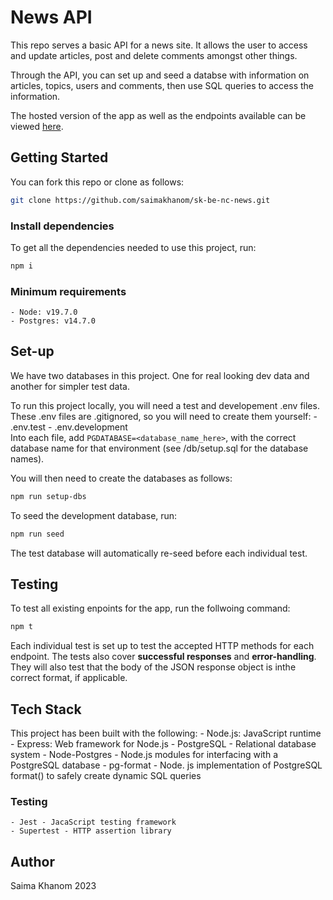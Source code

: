 # News API

This repo serves a basic API for a news site. It allows the user to access and update articles, post and delete comments amongst other things.

Through the API, you can set up and seed a databse with information on articles, topics, users and comments, then use SQL queries to access the information.

The hosted version of the app as well as the endpoints available can be viewed [here](https://be-nc-news-noc1.onrender.com/api).

## Getting Started
You can fork this repo or clone as follows:
```bash
git clone https://github.com/saimakhanom/sk-be-nc-news.git
```
### Install dependencies
To get all the dependencies needed to use this project, run:
```bash
npm i
```

### Minimum requirements
    - Node: v19.7.0
    - Postgres: v14.7.0


## Set-up
We have two databases in this project. One for real looking dev data and another for simpler test data.

To run this project locally, you will need a test and developement .env files. These .env files are .gitignored, so you will need to create them yourself: 
    - .env.test
    - .env.development    
Into each file, add `PGDATABASE=<database_name_here>`, with the correct database name for that environment (see /db/setup.sql for the database names). 

You will then need to create the databases as follows:
```bash
npm run setup-dbs
```
To seed the development database, run:
```bash
npm run seed
```

The test database will automatically re-seed before each individual test.

## Testing
To test all existing enpoints for the app, run the follwoing command:
```bash
npm t
```
Each individual test is set up to test the accepted HTTP methods for each endpoint. The tests also cover **successful responses** and **error-handling**. They will also test that the body of the JSON response object is inthe correct format, if applicable.

## Tech Stack

This project has been built with the following:
    - Node.js: JavaScript runtime
    - Express: Web framework for Node.js
    - PostgreSQL - Relational database system 
    - Node-Postgres - Node.js modules for interfacing with a PostgreSQL database
    - pg-format - Node. js implementation of PostgreSQL format() to safely create dynamic SQL queries

### Testing
    - Jest - JacaScript testing framework
    - Supertest - HTTP assertion library

## Author
Saima Khanom 2023